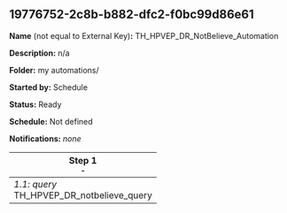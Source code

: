 ## 19776752-2c8b-b882-dfc2-f0bc99d86e61

**Name** (not equal to External Key)**:** TH_HPVEP_DR_NotBelieve_Automation

**Description:** n/a

**Folder:** my automations/

**Started by:** Schedule

**Status:** Ready

**Schedule:** Not defined

**Notifications:** _none_


| Step 1<br>_<small>-</small>_ |
| --- |
| _1.1: query_<br>TH_HPVEP_DR_notbelieve_query |
